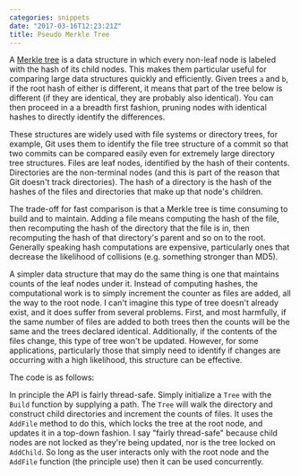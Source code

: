 ```yaml
---
categories: snippets
date: "2017-03-16T12:23:21Z"
title: Pseudo Merkle Tree
---
```


A [Merkle tree](https://en.wikipedia.org/wiki/Merkle_tree) is a data structure in which every non-leaf node is labeled with the hash of its child nodes. This makes them particular useful for comparing large data structures quickly and efficiently. Given trees `a` and `b`, if the root hash of either is different, it means that part of the tree below is different (if they are identical, they are probably also identical). You can then proceed in a a breadth first fashion, pruning nodes with identical hashes to directly identify the differences.

These structures are widely used with file systems or directory trees, for example, Git uses them to identify the file tree structure of a commit so that two commits can be compared easily even for extremely large directory tree structures. Files are leaf nodes, identified by the hash of their contents. Directories are the non-terminal nodes (and this is part of the reason that Git doesn't track directories). The hash of a directory is the hash of the hashes of the files and directories that make up that node's children.  

The trade-off for fast comparison is that a Merkle tree is time consuming to build and to maintain. Adding a file means computing the hash of the file, then recomputing the hash of the directory that the file is in, then recomputing the hash of that directory's parent and so on to the root. Generally speaking hash computations are expensive, particularly ones that decrease the likelihood of collisions (e.g. something stronger than MD5).

A simpler data structure that may do the same thing is one that maintains counts of the leaf nodes under it. Instead of computing hashes, the computational work is to simply increment the counter as files are added, all the way to the root node. I can't imagine this type of tree doesn't already exist, and it does suffer from several problems. First, and most harmfully, if the same number of files are added to both trees then the counts will be the same and the trees declared identical. Additionally, if the contents of the files change, this type of tree won't be updated. However, for some applications, particularly those that simply need to identify if changes are occurring with a high likelihood, this structure can be effective.  

The code is as follows:

<script src="https://gist.github.com/bbengfort/4215db0bd29186615975b4f0e6c96c38.js"></script>

In principle the API is fairly thread-safe. Simply initialize a `Tree` with the `Build` function by supplying a path. The `Tree` will walk the directory and construct child directories and increment the counts of files. It uses the `AddFile` method to do this, which locks the tree at the root node, and updates it in a top-down fashion. I say "fairly thread-safe" because child nodes are not locked as they're being updated, nor is the tree locked on `AddChild`. So long as the user interacts only with the root node and the `AddFile` function (the principle use) then it can be used concurrently. 
